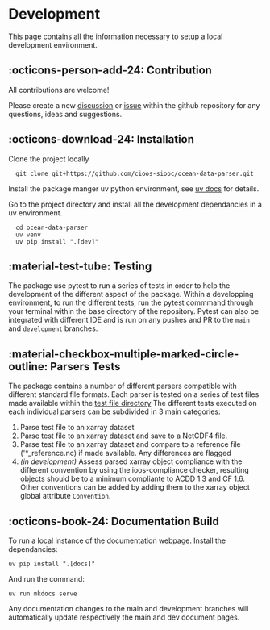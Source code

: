 # Development

This page contains all the information necessary to setup a local development environment.

## :octicons-person-add-24: Contribution

All contributions are welcome!

Please create a new [discussion](https://github.com/cioos-siooc/ocean-data-parser/discussions)
or [issue](https://github.com/cioos-siooc/ocean-data-parser/issues) within the
github repository for any questions, ideas and suggestions.

## :octicons-download-24: Installation

Clone the project locally

```console
  git clone git+https://github.com/cioos-siooc/ocean-data-parser.git
```

Install the package manger uv python environment, see [uv docs](https://docs.astral.sh/uv/getting-started/installation/) for details.

Go to the project directory and install all the development dependancies in a uv environment.

```console
  cd ocean-data-parser
  uv venv
  uv pip install ".[dev]"
```

## :material-test-tube: Testing

The package use pytest to run a series of tests in order to help the development of the different aspect of the package. Within a developping environment, to run the different tests, run the pytest commmand through your terminal within the base directory of the repository. Pytest can also be integrated with different IDE and is run on any pushes and PR to the `main` and `development` branches.

## :material-checkbox-multiple-marked-circle-outline: Parsers Tests

The package contains a number of different parsers compatible with different standard file formats. Each parser is tested on a series of test files made available within the [test file directory](https://github.com/cioos-siooc/ocean-data-parser/blob/main/tests/parsers_test_files) The different tests executed on each individual parsers can be subdivided in 3 main categories:

1. Parse test file to an xarray dataset
2. Parse test file to an xarray dataset and save to a NetCDF4 file.
3. Parse test file to an xarray dataset and compare to a reference file ('\*\_reference.nc) if made available. Any differences are flagged
4. _(in development)_ Assess parsed xarray object compliance with the different convention by using the ioos-compliance checker, resulting objects should be to a minimum compliante to ACDD 1.3 and CF 1.6. Other conventions can be added by adding them to the xarray object global attribute `Convention`.

## :octicons-book-24: Documentation Build

To run a local instance of the documentation webpage. Install the dependancies:

```console
uv pip install ".[docs]"
```

And run the command:

```console
uv run mkdocs serve
```

Any documentation changes to the main and development branches will automatically update respectively the main and dev document pages.
